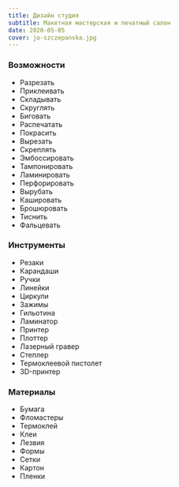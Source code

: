 ```yaml
---
title: Дизайн студия
subtitle: Макетная мастерская и печатный салон
date: 2020-05-05
cover: jo-szczepanska.jpg
---
```


### Возможности

- Разрезать
- Приклеивать
- Складывать
- Скруглять
- Биговать
- Распечатать
- Покрасить
- Вырезать
- Скреплять
- Эмбоссировать
- Тампонировать
- Ламинировать
- Перфорировать
- Вырубать
- Кашировать
- Брошюровать
- Тиснить
- Фальцевать

### Инструменты

- Резаки
- Карандаши
- Ручки
- Линейки
- Циркули
- Зажимы
- Гильотина
- Ламинатор
- Принтер
- Плоттер
- Лазерный гравер
- Степлер
- Термоклеевой пистолет
- 3D-принтер

### Материалы

- Бумага
- Фломастеры
- Термоклей
- Клеи
- Лезвия
- Формы
- Сетки
- Картон
- Пленки

